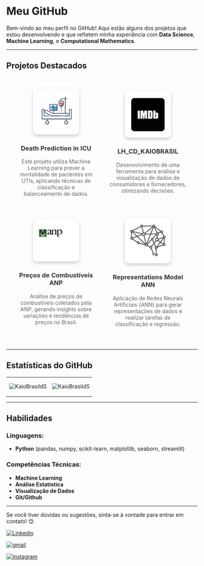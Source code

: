 # Meu GitHub

Bem-vindo ao meu perfil no GitHub! Aqui estão alguns dos projetos que estou desenvolvendo e que refletem minha experiência com **Data Science**, **Machine Learning**, e **Computational Mathematics**.

---

## Projetos Destacados

<table width="100%" style="border-collapse: separate; border-spacing: 20px;">
    <tr>
        <td width="50%" style="text-align: center; padding: 10px;">
            <img src="images/uti_logo.png" style="width: 60%; height: auto; border-radius: 10px; box-shadow: 0 4px 8px rgba(0, 0, 0, 0.2);">
            <h3><a href="https://github.com/KaioBrasildS/Death_Prediction_in_ICU" style="text-decoration: none; color: #333; font-weight: bold;">Death Prediction in ICU</a></h3>
            <p style="color: #666;">Este projeto utiliza Machine Learning para prever a mortalidade de pacientes em UTIs, aplicando técnicas de classificação e balanceamento de dados.</p>
        </td>
        <td width="50%" style="text-align: center; padding: 10px;">
            <img src="images/imdb_logo.png" style="width: 60%; height: auto; border-radius: 10px; box-shadow: 0 4px 8px rgba(0, 0, 0, 0.2);">
            <h3><a href="https://github.com/KaioBrasildS/LH_CD_KAIOBRASIL" style="text-decoration: none; color: #333; font-weight: bold;">LH_CD_KAIOBRASIL</a></h3>
            <p style="color: #666;">Desenvolvimento de uma ferramenta para análise e visualização de dados de consumidores e fornecedores, otimizando decisões.</p>
        </td>
    </tr>
    <tr>
        <td width="50%" style="text-align: center; padding: 10px;">
            <img src="images/anp_logo.png" style="width: 60%; height: auto; border-radius: 10px; box-shadow: 0 4px 8px rgba(0, 0, 0, 0.2);">
            <h3><a href="https://github.com/KaioBrasildS/Precos-de-Combustiveis-ANP" style="text-decoration: none; color: #333; font-weight: bold;">Preços de Combustíveis ANP</a></h3>
            <p style="color: #666;">Análise de preços de combustíveis coletados pela ANP, gerando insights sobre variações e tendências de preços no Brasil.</p>
        </td>
        <td width="50%" style="text-align: center; padding: 10px;">
            <img src="images/ann_logo.jpg" style="width: 60%; height: auto; border-radius: 10px; box-shadow: 0 4px 8px rgba(0, 0, 0, 0.2);">
            <h3><a href="https://github.com/KaioBrasildS/Representations_Model_ANN" style="text-decoration: none; color: #333; font-weight: bold;">Representations Model ANN</a></h3>
            <p style="color: #666;">Aplicação de Redes Neurais Artificiais (ANN) para gerar representações de dados e realizar tarefas de classificação e regressão.</p>
        </td>
    </tr>
</table>

---

## Estatísticas do GitHub

<table width="100%">
  <tr>
    <td width="50%">
      <p align="center">
        <img src="https://github-readme-stats.vercel.app/api/top-langs?username=KaioBrasildS&show_icons=true&theme=onedark&locale=en&layout=compact" alt="KaioBrasildS" />
      </p>
    </td>
    <td width="50%">
      <p align="center">
        <img src="https://github-readme-stats.vercel.app/api?username=KaioBrasildS&show_icons=true&theme=onedark&locale=en" alt="KaioBrasildS" />
      </p>
    </td>
  </tr>
</table>

---

## Habilidades

### Linguagens:
- **Python** (pandas, numpy, scikit-learn, matplotlib, seaborn, streamlit)

### Competências Técnicas:
- **Machine Learning**
- **Análise Estatística**
- **Visualização de Dados**
- **Git/Github**

---

Se você tiver dúvidas ou sugestões, sinta-se à vontade para entrar em contato! 😊

[![Linkedin](https://img.shields.io/badge/linked-in-369?style=flat-square&logo=linkedin&logoColor=white&color=blue)](https://www.linkedin.com/in/kaio-brasil-a25aba2a3/)

[![gmail](https://img.shields.io/badge/E--mail-369?style=flat-square&logo=gmail&logoColor=Red&color=black)](mailto:kaiobrasil.work@gmail.com)

[![Instagram](https://img.shields.io/badge/Instagram-369?style=flat-square&logo=instagram&logoColor=white&color=purple)](https://www.instagram.com/kainhoreidela/)


